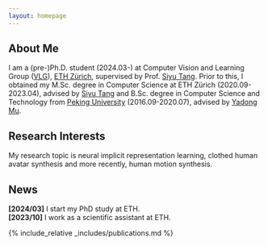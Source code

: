 ```yaml
---
layout: homepage
---
```


## About Me

I am a (pre-)Ph.D. student (2024.03-) at Computer Vision and Learning Group ([VLG](https://vlg.inf.ethz.ch/)), [ETH Zürich](https://ethz.ch/en.html), supervised by Prof. [Siyu Tang](https://vlg.inf.ethz.ch/team/Prof-Dr-Siyu-Tang.html). Prior to this, I obtained my M.Sc. degree in Computer Science at ETH Zürich (2020.09-2023.04), advised by [Siyu Tang](https://vlg.inf.ethz.ch/team/Prof-Dr-Siyu-Tang.html) and B.Sc. degree in Computer Science and Technology from [Peking University](https://www.pku.edu.cn/) (2016.09-2020.07), advised by [Yadong Mu](http://www.muyadong.com/). 

## Research Interests

My research topic is neural implicit representation learning, clothed human avatar synthesis and more recently, human motion synthesis.

## News

**[2024/03]** I start my PhD study at ETH.     
**[2023/10]** I work as a scientific assistant at ETH.
<!-- - **[Feb. 2020]** Our paper about incremental learning is accepted to CVPR 2020. -->
<!-- - **[Feb. 2020]** We will host the ACM Multimedia Asia 2020 conference in Singapore! -->
<!-- - **[Sept. 2019]** Our paper about few-shot learning is accepted to NeurIPS 2019. -->
<!-- - **[Mar. 2019]** Our paper about few-shot learning is accepted to CVPR 2019. -->

{% include_relative _includes/publications.md %}

<!-- {% include_relative _includes/services.md %} -->
